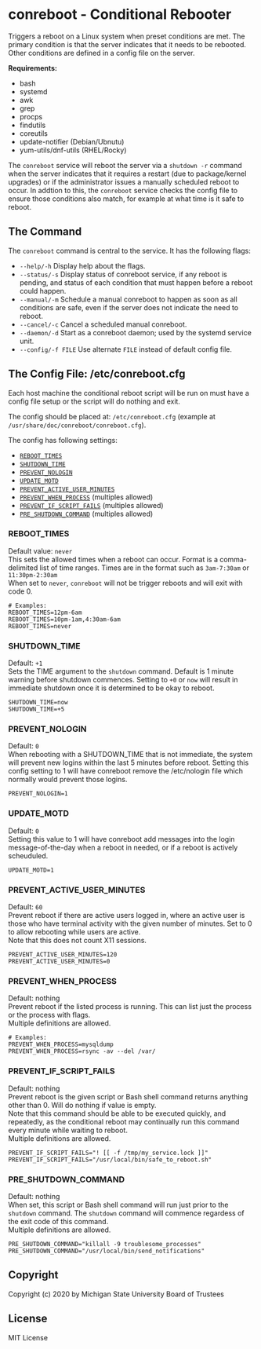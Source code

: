 conreboot - Conditional Rebooter
==================
Triggers a reboot on a Linux system when preset conditions are met. The primary condition is that the server indicates that it needs to be rebooted. Other conditions are defined in a config file on the server.  

**Requirements:**  
 - bash
 - systemd
 - awk
 - grep
 - procps
 - findutils
 - coreutils
 - update-notifier (Debian/Ubnutu)
 - yum-utils/dnf-utils (RHEL/Rocky)

The `conreboot` service will reboot the server via a `shutdown -r` command when the server indicates that it requires a restart (due to package/kernel upgrades) or if the administrator issues a manually scheduled reboot to occur. In addtion to this, the `conreboot` service checks the config file to ensure those conditions also match, for example at what time is it safe to reboot.  

## The Command
The `conreboot` command is central to the service. It has the following flags:  
* `--help/-h` Display help about the flags.
* `--status/-s` Display status of conreboot service, if any reboot is pending, and status of each condition that must happen before a reboot could happen.
* `--manual/-m` Schedule a manual conreboot to happen as soon as all conditions are safe, even if the server does not indicate the need to reboot.
* `--cancel/-c` Cancel a scheduled manual conreboot.
* `--daemon/-d` Start as a conreboot daemon; used by the systemd service unit.
* `--config/-f FILE` Use alternate `FILE` instead of default config file.

## The Config File: /etc/conreboot.cfg
Each host machine the conditional reboot script will be run on must have a config file setup
or the script will do nothing and exit.  

The config should be placed at: `/etc/conreboot.cfg` (example at `/usr/share/doc/conreboot/conreboot.cfg`).  

The config has following settings:  
 * [`REBOOT_TIMES`](#reboot_times)
 * [`SHUTDOWN_TIME`](#shutdown_time)
 * [`PREVENT_NOLOGIN`](#prevent_nologin)
 * [`UPDATE_MOTD`](#update_motd)
 * [`PREVENT_ACTIVE_USER_MINUTES`](#prevent_active_user_minutes)
 * [`PREVENT_WHEN_PROCESS`](#prevent_when_process) (multiples allowed)
 * [`PREVENT_IF_SCRIPT_FAILS`](#prevent_if_script-fails) (multiples allowed)
 * [`PRE_SHUTDOWN_COMMAND`](#pre_shutdown_command) (multiples allowed)

### REBOOT_TIMES
Default value: `never`  
This sets the allowed times when a reboot can occur. Format is a comma-delimited list
of time ranges. Times are in the format such as `3am-7:30am` or `11:30pm-2:30am`  
When set to `never`, `conreboot` will not be trigger reboots and will exit with code 0.  
```
# Examples:
REBOOT_TIMES=12pm-6am
REBOOT_TIMES=10pm-1am,4:30am-6am
REBOOT_TIMES=never
```

### SHUTDOWN_TIME
Default: `+1`  
Sets the TIME argument to the `shutdown` command. Default is 1 minute warning before shutdown commences.
Setting to `+0` or `now` will result in immediate shutdown once it is determined to be okay to reboot.  
```
SHUTDOWN_TIME=now
SHUTDOWN_TIME=+5
```

### PREVENT_NOLOGIN
Default: `0`  
When rebooting with a SHUTDOWN_TIME that is not immediate, the
system will prevent new logins within the last 5 minutes before
reboot. Setting this config setting to 1 will have conreboot
remove the /etc/nologin file which normally would prevent those logins.
```
PREVENT_NOLOGIN=1
```

### UPDATE_MOTD
Default: `0`  
Setting this value to 1 will have conreboot add messages into the
login message-of-the-day when a reboot in needed, or if a reboot
is actively scheuduled.
```
UPDATE_MOTD=1
```

### PREVENT_ACTIVE_USER_MINUTES
Default: `60`  
Prevent reboot if there are active users logged in, where an active user is those who have terminal
activity with the given number of minutes. Set to 0 to allow rebooting while users are active.  
Note that this does not count X11 sessions.  
```
PREVENT_ACTIVE_USER_MINUTES=120
PREVENT_ACTIVE_USER_MINUTES=0
```

### PREVENT_WHEN_PROCESS
Default: nothing  
Prevent reboot if the listed process is running. This can list just the process
or the process with flags.  
Multiple definitions are allowed.  
```
# Examples:
PREVENT_WHEN_PROCESS=mysqldump
PREVENT_WHEN_PROCESS=rsync -av --del /var/
```

### PREVENT_IF_SCRIPT_FAILS
Default: nothing  
Prevent reboot is the given script or Bash shell command returns anything other than 0. Will do nothing if value is empty.  
Note that this command should be able to be executed quickly, and repeatedly, as the conditional reboot may continually run this command every minute while waiting to reboot.  
Multiple definitions are allowed.  
```
PREVENT_IF_SCRIPT_FAILS="! [[ -f /tmp/my_service.lock ]]"
PREVENT_IF_SCRIPT_FAILS="/usr/local/bin/safe_to_reboot.sh"
```

### PRE_SHUTDOWN_COMMAND
Default: nothing  
When set, this script or Bash shell command will run just prior to the `shutdown` command. The `shutdown`
command will commence regardess of the exit code of this command.  
Multiple definitions are allowed.  
```
PRE_SHUTDOWN_COMMAND="killall -9 troublesome_processes"
PRE_SHUTDOWN_COMMAND="/usr/local/bin/send_notifications"
```

Copyright
------------------
Copyright (c) 2020 by Michigan State University Board of Trustees

License
------------------
MIT License

